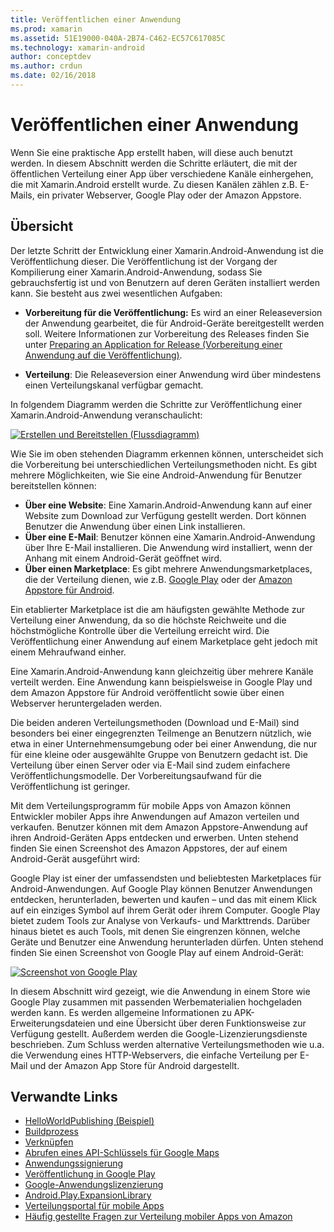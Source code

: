 ```yaml
---
title: Veröffentlichen einer Anwendung
ms.prod: xamarin
ms.assetid: 51E19000-040A-2B74-C462-EC57C617085C
ms.technology: xamarin-android
author: conceptdev
ms.author: crdun
ms.date: 02/16/2018
---
```


# <a name="publishing-an-application"></a>Veröffentlichen einer Anwendung

Wenn Sie eine praktische App erstellt haben, will diese auch benutzt werden. In diesem Abschnitt werden die Schritte erläutert, die mit der öffentlichen Verteilung einer App über verschiedene Kanäle einhergehen, die mit Xamarin.Android erstellt wurde. Zu diesen Kanälen zählen z.B. E-Mails, ein privater Webserver, Google Play oder der Amazon Appstore.


## <a name="overview"></a>Übersicht

Der letzte Schritt der Entwicklung einer Xamarin.Android-Anwendung ist die Veröffentlichung dieser. Die Veröffentlichung ist der Vorgang der Kompilierung einer Xamarin.Android-Anwendung, sodass Sie gebrauchsfertig ist und von Benutzern auf deren Geräten installiert werden kann. Sie besteht aus zwei wesentlichen Aufgaben:

-   **Vorbereitung für die Veröffentlichung:** Es wird an einer Releaseversion der Anwendung gearbeitet, die für Android-Geräte bereitgestellt werden soll. Weitere Informationen zur Vorbereitung des Releases finden Sie unter [Preparing an Application for Release (Vorbereitung einer Anwendung auf die Veröffentlichung)](~/android/deploy-test/release-prep/index.md).

-   **Verteilung**: Die Releaseversion einer Anwendung wird über mindestens einen Verteilungskanal verfügbar gemacht.

In folgendem Diagramm werden die Schritte zur Veröffentlichung einer Xamarin.Android-Anwendung veranschaulicht:

[![Erstellen und Bereitstellen (Flussdiagramm)](images/build-and-deploy-steps.png)](images/build-and-deploy-steps.png#lightbox)

Wie Sie im oben stehenden Diagramm erkennen können, unterscheidet sich die Vorbereitung bei unterschiedlichen Verteilungsmethoden nicht. Es gibt mehrere Möglichkeiten, wie Sie eine Android-Anwendung für Benutzer bereitstellen können:

-   **Über eine Website**: Eine Xamarin.Android-Anwendung kann auf einer Website zum Download zur Verfügung gestellt werden. Dort können Benutzer die Anwendung über einen Link installieren.
-   **Über eine E-Mail**: Benutzer können eine Xamarin.Android-Anwendung über Ihre E-Mail installieren. Die Anwendung wird installiert, wenn der Anhang mit einem Android-Gerät geöffnet wird.
-   **Über einen Marketplace**: Es gibt mehrere Anwendungsmarketplaces, die der Verteilung dienen, wie z.B. [Google Play](http://play.google.com/) oder der [Amazon Appstore für Android](http://www.amazon.com/mobile-apps/b?ie=UTF8&node=2350149011).


Ein etablierter Marketplace ist die am häufigsten gewählte Methode zur Verteilung einer Anwendung, da so die höchste Reichweite und die höchstmögliche Kontrolle über die Verteilung erreicht wird. Die Veröffentlichung einer Anwendung auf einem Marketplace geht jedoch mit einem Mehraufwand einher.

Eine Xamarin.Android-Anwendung kann gleichzeitig über mehrere Kanäle verteilt werden. Eine Anwendung kann beispielsweise in Google Play und dem Amazon Appstore für Android veröffentlicht sowie über einen Webserver heruntergeladen werden.

Die beiden anderen Verteilungsmethoden (Download und E-Mail) sind besonders bei einer eingegrenzten Teilmenge an Benutzern nützlich, wie etwa in einer Unternehmensumgebung oder bei einer Anwendung, die nur für eine kleine oder ausgewählte Gruppe von Benutzern gedacht ist.
Die Verteilung über einen Server oder via E-Mail sind zudem einfachere Veröffentlichungsmodelle. Der Vorbereitungsaufwand für die Veröffentlichung ist geringer.

Mit dem Verteilungsprogramm für mobile Apps von Amazon können Entwickler mobiler Apps ihre Anwendungen auf Amazon verteilen und verkaufen. Benutzer können mit dem Amazon Appstore-Anwendung auf ihren Android-Geräten Apps entdecken und erwerben. Unten stehend finden Sie einen Screenshot des Amazon Appstores, der auf einem Android-Gerät ausgeführt wird:

Google Play ist einer der umfassendsten und beliebtesten Marketplaces für Android-Anwendungen. Auf Google Play können Benutzer Anwendungen entdecken, herunterladen, bewerten und kaufen – und das mit einem Klick auf ein einziges Symbol auf ihrem Gerät oder ihrem Computer. Google Play bietet zudem Tools zur Analyse von Verkaufs- und Markttrends. Darüber hinaus bietet es auch Tools, mit denen Sie eingrenzen können, welche Geräte und Benutzer eine Anwendung herunterladen dürfen. Unten stehend finden Sie einen Screenshot von Google Play auf einem Android-Gerät:

[![Screenshot von Google Play](images/google-play-app.png)](images/google-play-app.png#lightbox)

In diesem Abschnitt wird gezeigt, wie die Anwendung in einem Store wie Google Play zusammen mit passenden Werbematerialien hochgeladen werden kann. Es werden allgemeine Informationen zu APK-Erweiterungsdateien und eine Übersicht über deren Funktionsweise zur Verfügung gestellt. Außerdem werden die Google-Lizenzierungsdienste beschrieben. Zum Schluss werden alternative Verteilungsmethoden wie u.a. die Verwendung eines HTTP-Webservers, die einfache Verteilung per E-Mail und der Amazon App Store für Android dargestellt.


## <a name="related-links"></a>Verwandte Links

- [HelloWorldPublishing (Beispiel)](https://developer.xamarin.com/samples/monodroid/HelloWorldPublishing/)
- [Buildprozess](~/android/deploy-test/building-apps/build-process.md)
- [Verknüpfen](~/android/deploy-test/linker.md)
- [Abrufen eines API-Schlüssels für Google Maps](~/android/platform/maps-and-location/maps/obtaining-a-google-maps-api-key.md)
- [Anwendungssignierung](https://source.android.com/security/apksigning/)
- [Veröffentlichung in Google Play](https://developer.android.com/distribute/googleplay/publish/index.html)
- [Google-Anwendungslizenzierung](https://developer.android.com/guide/google/play/licensing/index.html)
- [Android.Play.ExpansionLibrary](https://github.com/mattleibow/Android.Play.ExpansionLibrary)
- [Verteilungsportal für mobile Apps](https://developer.amazon.com/welcome.html)
- [Häufig gestellte Fragen zur Verteilung mobiler Apps von Amazon](https://developer.amazon.com/help/faq.html)
